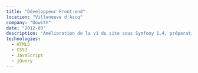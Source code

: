 ```yaml
---
title: "Développeur Front-end"
location: "Villeneuve d'Ascq"
company: "Dowith"
date: "2012-03"
description: "Amélioration de la v1 du site sous Symfony 1.4, préparation de la v2 sous Symfony 2. Développement du site vitrine de l’entreprise. Développement non achevé de l’application mobile."
technologies: 
  - HTML5
  - CSS3
  - JavaScript
  - jQuery
---
```

